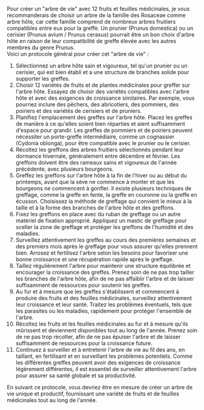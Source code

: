 Pour créer un "arbre de vie" avec 12 fruits et feuilles médicinales, je vous recommanderais de choisir un arbre de la famille des Rosaceae comme arbre hôte, car cette famille comprend de nombreux arbres fruitiers compatibles entre eux pour la greffe. Un prunier (Prunus domestica) ou un cerisier (Prunus avium / Prunus cerasus) pourrait être un bon choix d'arbre hôte en raison de leur compatibilité de greffe élevée avec les autres membres du genre Prunus.\
Voici un protocole général pour créer cet "arbre de vie" :

1. Sélectionnez un arbre hôte sain et vigoureux, tel qu'un prunier ou un cerisier, qui est bien établi et a une structure de branches solide pour supporter les greffes.
2. Choisir 12 variétés de fruits et de plantes médicinales pour greffer sur l'arbre hôte. Essayez de choisir des variétés compatibles avec l'arbre hôte et avec des exigences de croissance similaires. Par exemple, vous pourriez inclure des pêchers, des abricotiers, des pommiers, des poiriers et des variétés de cerisiers et de pruniers.
3. Planifiez l'emplacement des greffes sur l'arbre hôte. Placez les greffes de manière à ce qu'elles soient bien réparties et aient suffisamment d'espace pour grandir. Les greffes de pommiers et de poiriers peuvent nécessiter un porte-greffe intermédiaire, comme un cognassier (Cydonia oblonga), pour être compatible avec le prunier ou le cerisier.
4. Récoltez les greffons des arbres fruitiers sélectionnés pendant leur dormance hivernale, généralement entre décembre et février. Les greffons doivent être des rameaux sains et vigoureux de l'année précédente, avec plusieurs bourgeons.
5. Greffez les greffons sur l'arbre hôte à la fin de l'hiver ou au début du printemps, avant que la sève ne commence à monter et que les bourgeons ne commencent à gonfler. Il existe plusieurs techniques de greffage, comme la greffe en fente, la greffe en couronne ou la greffe en écusson. Choisissez la méthode de greffage qui convient le mieux à la taille et à la forme des branches de l'arbre hôte et des greffons.
6. Fixez les greffons en place avec du ruban de greffage ou un autre matériel de fixation approprié. Appliquez un mastic de greffage pour sceller la zone de greffage et protéger les greffons de l'humidité et des maladies.
7. Surveillez attentivement les greffes au cours des premières semaines et des premiers mois après le greffage pour vous assurer qu'elles prennent bien. Arrosez et fertilisez l'arbre selon les besoins pour favoriser une bonne croissance et une récupération rapide après le greffage.
8. Taillez régulièrement l'arbre pour maintenir une structure équilibrée et encourager la croissance des greffes. Prenez soin de ne pas trop tailler les branches de l'arbre hôte, afin de ne pas affaiblir l'arbre et de laisser suffisamment de ressources pour soutenir les greffes.
9. Au fur et à mesure que les greffes s'établissent et commencent à produire des fruits et des feuilles médicinales, surveillez attentivement leur croissance et leur santé. Traitez les problèmes éventuels, tels que les parasites ou les maladies, rapidement pour protéger l'ensemble de l'arbre.
10. Récoltez les fruits et les feuilles médicinales au fur et à mesure qu'ils mûrissent et deviennent disponibles tout au long de l'année. Prenez soin de ne pas trop récolter, afin de ne pas épuiser l'arbre et de laisser suffisamment de ressources pour la croissance future.
11. Continuez à surveiller et à entretenir l'arbre de vie au fil des ans, en taillant, en fertilisant et en surveillant les problèmes potentiels. Comme les différentes greffes peuvent avoir des exigences de croissance légèrement différentes, il est essentiel de surveiller attentivement l'arbre pour assurer sa santé globale et sa productivité.

En suivant ce protocole, vous devriez être en mesure de créer un arbre de vie unique et productif, fournissant une variété de fruits et de feuilles médicinales tout au long de l'année.
